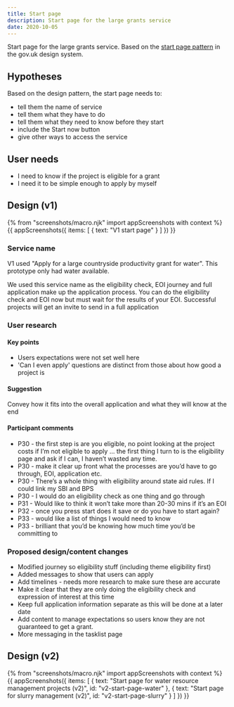 ```yaml
---
title: Start page
description: Start page for the large grants service
date: 2020-10-05
---
```


Start page for the large grants service. Based on the [start page pattern](https://design-system.service.gov.uk/patterns/start-pages/) in the gov.uk design system.

## Hypotheses

Based on the design pattern, the start page needs to:

* tell them the name of service
* tell them what they have to do
* tell them what they need to know before they start
* include the Start now button
* give other ways to access the service

## User needs
* I need to know if the project is eligible for a grant
* I need it to be simple enough to apply by myself

## Design (v1)

{% from "screenshots/macro.njk" import appScreenshots with context %}
{{ appScreenshots({
  items: [
    {
      text: "V1 start page"
    }
  ]
}) }}

### Service name

V1 used "Apply for a large countryside productivity grant for water". This prototype only had water available.

We used this service name as the eligibility check, EOI journey and full application make up the application process. You can do the eligibility check and EOI now but must wait for the results of your EOI. Successful projects will get an invite to send in a full application

### User research

#### Key points

* Users expectations were not set well here
* 'Can I even apply' questions are distinct from those about how good a project is

#### Suggestion

Convey how it fits into the overall application and what they will know at the end

#### Participant comments

* P30 - the first step is are you eligible, no point looking at the project costs if I’m not eligible to apply … the first thing I turn to is the eligibility page and ask if I can, I haven’t wasted any time.
* P30 - make it clear up front what the processes are you’d have to go through, EOI, application etc.
* P30 - There’s a whole thing with eligibility around state aid rules. If I could link my SBI and BPS
* P30 - I would do an eligibility check as one thing and go through
* P31 - Would like to think it won’t take more than 20-30 mins if it’s an EOI
* P32 - once you press start does it save or do you have to start again?
* P33 - would like a list of things I would need to know
* P33 - brilliant that you’d be knowing how much time you’d be committing to

### Proposed design/content changes

* Modified journey so eligibility stuff (including theme eligibility first)
* Added messages to show that users can apply
* Add timelines - needs more research to make sure these are accurate
* Make it clear that they are only doing the eligibility check and expression of interest at this time
* Keep full application information separate as this will be done at a later date
* Add content to manage expectations so users know they are not guaranteed to get a grant.
* More messaging in the tasklist page

## Design (v2)

{% from "screenshots/macro.njk" import appScreenshots with context %}
{{ appScreenshots({
  items: [
    {
      text: "Start page for water resource management projects (v2)", id: "v2-start-page-water"
    },
    {
      text: "Start page for slurry management (v2)", id: "v2-start-page-slurry"
    }
  ]
}) }}
